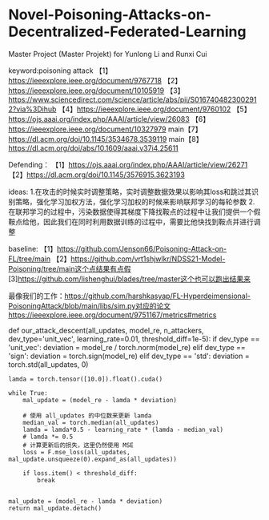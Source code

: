 # Novel-Poisoning-Attacks-on-Decentralized-Federated-Learning
Master Project (Master Projekt) for Yunlong Li and Runxi Cui


keyword:poisoning attack 
【1】https://ieeexplore.ieee.org/document/9767718
【2】https://ieeexplore.ieee.org/document/10105919
【3】https://www.sciencedirect.com/science/article/abs/pii/S0167404823002912?via%3Dihub
【4】https://ieeexplore.ieee.org/document/9760102
【5】https://ojs.aaai.org/index.php/AAAI/article/view/26083
【6】https://ieeexplore.ieee.org/document/10327979
main【7】https://dl.acm.org/doi/10.1145/3534678.3539119
main【8】https://dl.acm.org/doi/abs/10.1609/aaai.v37i4.25611

Defending：
【1】https://ojs.aaai.org/index.php/AAAI/article/view/26271
【2】https://dl.acm.org/doi/10.1145/3576915.3623193

ideas:
1.在攻击的时候实时调整策略，实时调整数据效果以影响其loss和跳过其识别策略，强化学习加权方法，强化学习加权的时候来影响联邦学习的每轮参数
2.在联邦学习的过程中，污染数据使得其梯度下降找鞍点的过程中让我们提供一个假鞍点给他，因此我们在同时利用数据训练的过程中，需要比他快找到鞍点并进行调整



baseline:
【1】https://github.com/Jenson66/Poisoning-Attack-on-FL/tree/main
【2】https://github.com/vrt1shjwlkr/NDSS21-Model-Poisoning/tree/main这个点结果有点假
[3]https://github.com/lishenghui/blades/tree/master这个也可以跑出结果来


最像我们的工作：https://github.com/harshkasyap/FL-Hyperdeimensional-PoisoningAttack/blob/main/libs/sim.py对应的论文https://ieeexplore.ieee.org/document/9751167/metrics#metrics

def our_attack_descent(all_updates, model_re, n_attackers, dev_type='unit_vec', learning_rate=0.01, threshold_diff=1e-5):
    if dev_type == 'unit_vec':
        deviation = model_re / torch.norm(model_re)
    elif dev_type == 'sign':
        deviation = torch.sign(model_re)
    elif dev_type == 'std':
        deviation = torch.std(all_updates, 0)

    lamda = torch.tensor([10.0]).float().cuda()

    while True:
        mal_update = (model_re - lamda * deviation)

        # 使用 all_updates 的中位数来更新 lamda
        median_val = torch.median(all_updates)
        lamda = lamda*0.5 - learning_rate * (lamda - median_val)
        # lamda *= 0.5
        # 计算更新后的损失，这里仍然使用 MSE
        loss = F.mse_loss(all_updates, mal_update.unsqueeze(0).expand_as(all_updates))

        if loss.item() < threshold_diff:
            break
        

    mal_update = (model_re - lamda * deviation)
    return mal_update.detach()
